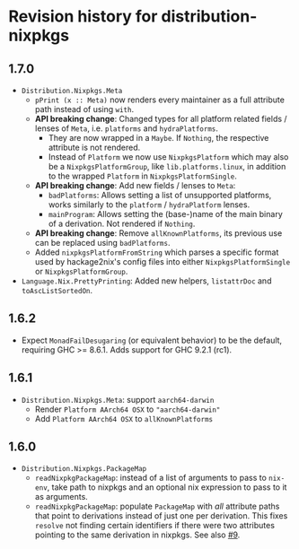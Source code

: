 # Revision history for distribution-nixpkgs

## 1.7.0

* `Distribution.Nixpkgs.Meta`
  * `pPrint (x :: Meta)` now renders every maintainer as a full attribute
    path instead of using `with`.
  * **API breaking change**: Changed types for all platform related fields /
    lenses of `Meta`, i.e. `platforms` and `hydraPlatforms`.
    * They are now wrapped in a `Maybe`. If `Nothing`, the respective attribute
      is not rendered.
    * Instead of `Platform` we now use `NixpkgsPlatform` which may also be a
      `NixpkgsPlatformGroup`, like `lib.platforms.linux`, in addition to the
      wrapped `Platform` in `NixpkgsPlatformSingle`.
  * **API breaking change**: Add new fields / lenses to `Meta`:
    * `badPlatforms`: Allows setting a list of unsupported platforms, works
      similarly to the `platform` / `hydraPlatform` lenses.
    * `mainProgram`: Allows setting the (base-)name of the main binary of a
      derivation. Not rendered if `Nothing`.
  * **API breaking change**: Remove `allKnownPlatforms`, its previous use can be
    replaced using `badPlatforms`.
  * Added `nixpkgsPlatformFromString` which parses a specific format used by
    hackage2nix's config files into either `NixpkgsPlatformSingle` or
    `NixpkgsPlatformGroup`.
* `Language.Nix.PrettyPrinting`: Added new helpers, `listattrDoc` and
  `toAscListSortedOn`.

## 1.6.2

* Expect `MonadFailDesugaring` (or equivalent behavior) to be the default,
  requiring GHC >= 8.6.1. Adds support for GHC 9.2.1 (rc1).

## 1.6.1

* `Distribution.Nixpkgs.Meta`: support `aarch64-darwin`
  * Render `Platform AArch64 OSX` to `"aarch64-darwin"`
  * Add `Platform AArch64 OSX` to `allKnownPlatforms`

## 1.6.0

* `Distribution.Nixpkgs.PackageMap`
  * `readNixpkgPackageMap`: instead of a list of arguments to pass to
    `nix-env`, take path to nixpkgs and an optional nix expression
    to pass to it as arguments.
  * `readNixpkgPackageMap`: populate `PackageMap` with *all* attribute
    paths that point to derivations instead of just one per derivation.
    This fixes `resolve` not finding certain identifiers if there were
    two attributes pointing to the same derivation in nixpkgs. See also
    [#9](https://github.com/NixOS/distribution-nixpkgs/issues/9).
